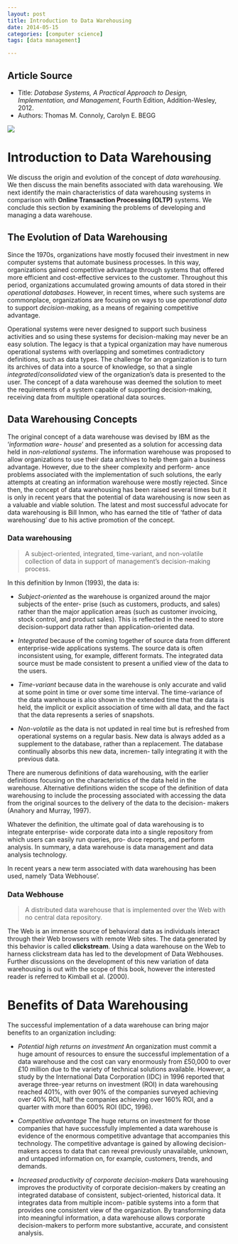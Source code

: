```yaml
---
layout: post
title: Introduction to Data Warehousing
date: 2014-05-15
categories: [computer science]
tags: [data management]

---
```


## Article Source
* Title: *Database Systems, A Practical Approach to Design, Implementation, and Management*, Fourth Edition, Addition-Wesley, 2012.
* Authors: Thomas M. Connoly, Carolyn E. BEGG

[![](http://sungsoo.github.com/images/data-warehousing.png)](http://sungsoo.github.com/images/data-warehousing.png)

# Introduction to Data Warehousing
We discuss the origin and evolution of the concept of *data warehousing*. We then discuss the main benefits associated with data warehousing. We next identify the main characteristics of data warehousing systems in comparison with **Online Transaction Processing (OLTP)** systems. We conclude this section by examining the problems of developing and managing a data warehouse.


## The Evolution of Data Warehousing
Since the 1970s, organizations have mostly focused their investment in new computer systems that automate business processes. In this way, organizations gained competitive advantage through systems that offered more efficient and cost-effective services to the customer. Throughout this period, organizations accumulated growing amounts of data stored in their *operational databases*. However, in recent times, where such systems are commonplace, organizations are focusing on ways to use *operational data* to support *decision-making*, as a means of regaining competitive advantage.

Operational systems were never designed to support such business activities and so using these systems for decision-making may never be an easy solution. The legacy is that a typical organization may have numerous operational systems with overlapping and sometimes contradictory definitions, such as data types. The challenge for an organization is to turn its archives of data into a source of knowledge, so that a single *integrated*/*consolidated* view of the organization’s data is presented to the user. The concept of a data warehouse was deemed the solution to meet the requirements of a system capable of supporting decision-making, receiving data from multiple operational data sources.


## Data Warehousing Concepts
The original concept of a data warehouse was devised by IBM as the ‘*information ware- house*’ and presented as a solution for accessing data held in *non-relational systems*. The information warehouse was proposed to allow organizations to use their data archives to help them gain a business advantage. However, due to the sheer complexity and perform- ance problems associated with the implementation of such solutions, the early attempts at creating an information warehouse were mostly rejected. Since then, the concept of data warehousing has been raised several times but it is only in recent years that the potential of data warehousing is now seen as a valuable and viable solution. The latest and most successful advocate for data warehousing is Bill Inmon, who has earned the title of ‘father of data warehousing’ due to his active promotion of the concept.

### Data warehousing 

> A subject-oriented, integrated, time-variant, and non-volatile collection of data in support of management’s decision-making process.


In this definition by Inmon (1993), the data is:


* *Subject-oriented* as the warehouse is organized around the major subjects of the enter- prise (such as customers, products, and sales) rather than the major application areas (such as customer invoicing, stock control, and product sales). This is reflected in the need to store decision-support data rather than application-oriented data.

* *Integrated* because of the coming together of source data from different enterprise-wide applications systems. The source data is often inconsistent using, for example, different formats. The integrated data source must be made consistent to present a unified view of the data to the users.

* *Time-variant* because data in the warehouse is only accurate and valid at some point in time or over some time interval. The time-variance of the data warehouse is also shown in the extended time that the data is held, the implicit or explicit association of time with all data, and the fact that the data represents a series of snapshots.

* *Non-volatile* as the data is not updated in real time but is refreshed from operational systems on a regular basis. New data is always added as a supplement to the database, rather than a replacement. The database continually absorbs this new data, incremen- tally integrating it with the previous data.

There are numerous definitions of data warehousing, with the earlier definitions focusing on the characteristics of the data held in the warehouse. Alternative definitions widen the scope of the definition of data warehousing to include the processing associated with accessing the data from the original sources to the delivery of the data to the decision- makers (Anahory and Murray, 1997).

Whatever the definition, the ultimate goal of data warehousing is to integrate enterprise- wide corporate data into a single repository from which users can easily run queries, pro- duce reports, and perform analysis. In summary, a data warehouse is data management and data analysis technology.


In recent years a new term associated with data warehousing has been used, namely ‘Data Webhouse’.


### Data Webhouse

> A distributed data warehouse that is implemented over the Web with no central data repository.


The Web is an immense source of behavioral data as individuals interact through their Web browsers with remote Web sites. The data generated by this behavior is called **clickstream**. Using a data warehouse on the Web to harness clickstream data has led to the development of Data Webhouses. Further discussions on the development of this new variation of data warehousing is out with the scope of this book, however the interested reader is referred to Kimball et al. (2000).


# Benefits of Data Warehousing
The successful implementation of a data warehouse can bring major benefits to an organization including:


* *Potential high returns on investment* An organization must commit a huge amount of resources to ensure the successful implementation of a data warehouse and the cost can vary enormously from £50,000 to over £10 million due to the variety of technical solutions available. However, a study by the International Data Corporation (IDC) in 1996 reported that average three-year returns on investment (ROI) in data warehousing reached 401%, with over 90% of the companies surveyed achieving over 40% ROI, half the companies achieving over 160% ROI, and a quarter with more than 600% ROI (IDC, 1996).

* *Competitive advantage* The huge returns on investment for those companies that have successfully implemented a data warehouse is evidence of the enormous competitive advantage that accompanies this technology. The competitive advantage is gained by allowing decision-makers access to data that can reveal previously unavailable, unknown, and untapped information on, for example, customers, trends, and demands.

* *Increased productivity of corporate decision-makers* Data warehousing improves the productivity of corporate decision-makers by creating an integrated database of consistent, subject-oriented, historical data. It integrates data from multiple incom- patible systems into a form that provides one consistent view of the organization. By transforming data into meaningful information, a data warehouse allows corporate decision-makers to perform more substantive, accurate, and consistent analysis.
